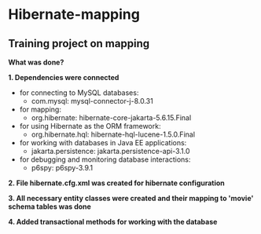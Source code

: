 # Hibernate-mapping 
## Training project on mapping
**What was done?**

**1. Dependencies were connected**
* for connecting to MySQL databases:
    * com.mysql: mysql-connector-j-8.0.31  
* for mapping:
    * org.hibernate: hibernate-core-jakarta-5.6.15.Final
* for using Hibernate as the ORM framework:
    * org.hibernate.hql: hibernate-hql-lucene-1.5.0.Final
* for working with databases in Java EE applications:
    * jakarta.persistence: jakarta.persistence-api-3.1.0
* for debugging and monitoring database interactions:
    * p6spy: p6spy-3.9.1
    
**2. File hibernate.cfg.xml was created for hibernate configuration**

**3. All necessary entity classes were created and their mapping to 'movie' schema tables was done**

**4. Added transactional methods for working with the database**
